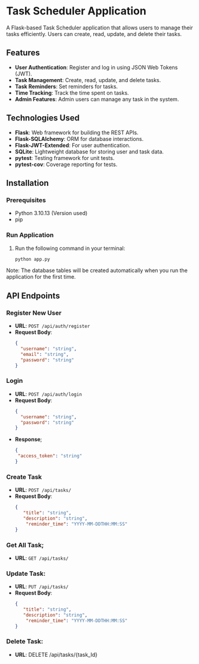 # Task Scheduler Application

A Flask-based Task Scheduler application that allows users to manage their tasks efficiently. Users can create, read, update, and delete their tasks.

## Features
- **User Authentication**: Register and log in using JSON Web Tokens (JWT).
- **Task Management**: Create, read, update, and delete tasks.
- **Task Reminders**: Set reminders for tasks.
- **Time Tracking**: Track the time spent on tasks.
- **Admin Features**: Admin users can manage any task in the system.

## Technologies Used
- **Flask**: Web framework for building the REST APIs.
- **Flask-SQLAlchemy**: ORM for database interactions.
- **Flask-JWT-Extended**: For user authentication.
- **SQLite**: Lightweight database for storing user and task data.
- **pytest**: Testing framework for unit tests.
- **pytest-cov**: Coverage reporting for tests.

## Installation
### Prerequisites
- Python 3.10.13 (Version used)
- pip

### Run Application
1. Run the following command in your terminal:
   ```bash
   python app.py
 Note: The database tables will be created automatically when you run the application for the first time.
## API Endpoints

### Register New User
- **URL**: `POST /api/auth/register`
- **Request Body**: 
  ```json
  { 
    "username": "string", 
    "email": "string", 
    "password": "string" 
  }
### Login
- **URL**: `POST /api/auth/login`
- **Request Body**: 
  ```json
  { 
    "username": "string", 
    "password": "string" 
  }
- **Response**;
  ```json
  {
   "access_token": "string"
  }
### Create Task
- **URL**: `POST /api/tasks/`
- **Request Body**: 
  ```json
  {
     "title": "string",
     "description": "string",
      "reminder_time": "YYYY-MM-DDTHH:MM:SS"
  }

### Get All Task;
 - **URL**: `GET /api/tasks/`
### Update Task:
- **URL**: `PUT /api/tasks/`
- **Request Body**: 
  ```json
  {
     "title": "string",
     "description": "string",
      "reminder_time": "YYYY-MM-DDTHH:MM:SS"
  }
### Delete Task:
- **URL**: DELETE /api/tasks/{task_Id}

